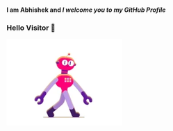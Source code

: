 #### **I am Abhishek** and *I welcome you to my GitHub Profile*
### Hello Visitor 👋

![image](./200.webp)
